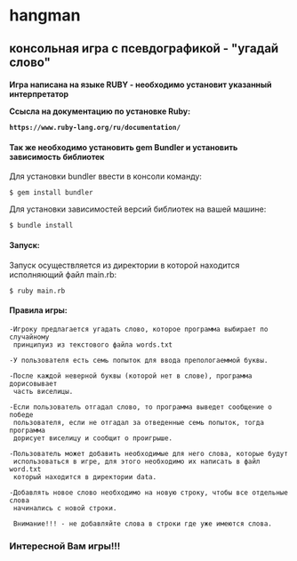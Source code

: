 
<h1>hangman</h1>

<h2>консольная игра с псевдографикой - "угадай слово"</h2>

<h4>Игра написана на языке RUBY - необходимо установит указанный интерпретатор</4>

   Ссысла на документацию по установке Ruby:
   
    https://www.ruby-lang.org/ru/documentation/

<h4>Так же необходимо установить gem Bundler и установить зависимость библиотек</h4>

Для установки bundler ввести в консоли команду:
    
    $ gem install bundler
    
Для установки зависимостей версий библиотек на вашей машине:
   
    $ bundle install
    
<h4>Запуск:</h4>

Запуск осуществляется из директории в которой находится исполняющий файл main.rb:

    $ ruby main.rb

<h4>Правила игры:</h4>
    
    -Игроку предлагается угадать слово, которое программа выбирает по случайному
     принципуиз из текстового файла words.txt
    
    -У пользователя есть семь попыток для ввода препологаеммой буквы.
    
    -После каждой неверной буквы (которой нет в слове), программа дорисовывает
     часть виселицы.
    
    -Если пользователь отгадал слово, то программа выведет сообщение о победе
     пользователя, если не отгадал за отведенные семь попыток, тогда программа
     дорисует виселицу и сообщит о проигрыше.
    
    -Пользователь может добавить необходимые для него слова, которые будут
     использоваться в игре, для этого необходимо их написать в файл word.txt
     который находится в директории data.
    
    -Добавлять новое слово необходимо на новую строку, чтобы все отдельные слова
     начинались с новой строки.
     
     Внимание!!! - не добавляйте слова в строки где уже имеются слова.
     
<h3>Интересной Вам игры!!!</h3>
